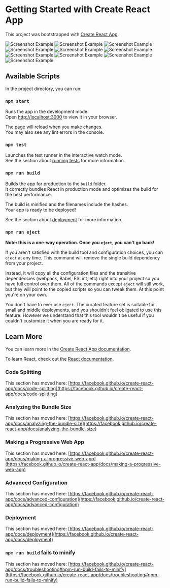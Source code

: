# Getting Started with Create React App

This project was bootstrapped with [Create React App](https://github.com/facebook/create-react-app).

![Screenshot Example](https://raw.githubusercontent.com/RajdeepSikdar/raj_bookings/main/images/Screenshot_2025-05-03_084834.png)
![Screenshot Example](https://raw.githubusercontent.com/RajdeepSikdar/raj_bookings/main/images/Screenshot_2025-05-03_084842.png)
![Screenshot Example](https://raw.githubusercontent.com/RajdeepSikdar/raj_bookings/main/images/Screenshot_2025-05-03_084856.png)
![Screenshot Example](https://raw.githubusercontent.com/RajdeepSikdar/raj_bookings/main/images/Screenshot_2025-05-03_084930.png)
![Screenshot Example](https://raw.githubusercontent.com/RajdeepSikdar/raj_bookings/main/images/Screenshot_2025-05-03_084935.png)
![Screenshot Example](https://raw.githubusercontent.com/RajdeepSikdar/raj_bookings/main/images/Screenshot_2025-05-03_084952.png)
![Screenshot Example](https://raw.githubusercontent.com/RajdeepSikdar/raj_bookings/main/images/Screenshot_2025-05-03_085458.png)
![Screenshot Example](https://raw.githubusercontent.com/RajdeepSikdar/raj_bookings/main/images/Screenshot_2025-05-03_085503.png)
![Screenshot Example](https://raw.githubusercontent.com/RajdeepSikdar/raj_bookings/main/images/Screenshot_2025-05-03_085515.png)
![Screenshot Example](https://raw.githubusercontent.com/RajdeepSikdar/raj_bookings/main/images/Screenshot_2025-05-03_085533.png)
## Available Scripts

In the project directory, you can run:

### `npm start`

Runs the app in the development mode.\
Open [http://localhost:3000](http://localhost:3000) to view it in your browser.

The page will reload when you make changes.\
You may also see any lint errors in the console.

### `npm test`

Launches the test runner in the interactive watch mode.\
See the section about [running tests](https://facebook.github.io/create-react-app/docs/running-tests) for more information.

### `npm run build`

Builds the app for production to the `build` folder.\
It correctly bundles React in production mode and optimizes the build for the best performance.

The build is minified and the filenames include the hashes.\
Your app is ready to be deployed!

See the section about [deployment](https://facebook.github.io/create-react-app/docs/deployment) for more information.

### `npm run eject`

**Note: this is a one-way operation. Once you `eject`, you can't go back!**

If you aren't satisfied with the build tool and configuration choices, you can `eject` at any time. This command will remove the single build dependency from your project.

Instead, it will copy all the configuration files and the transitive dependencies (webpack, Babel, ESLint, etc) right into your project so you have full control over them. All of the commands except `eject` will still work, but they will point to the copied scripts so you can tweak them. At this point you're on your own.

You don't have to ever use `eject`. The curated feature set is suitable for small and middle deployments, and you shouldn't feel obligated to use this feature. However we understand that this tool wouldn't be useful if you couldn't customize it when you are ready for it.

## Learn More

You can learn more in the [Create React App documentation](https://facebook.github.io/create-react-app/docs/getting-started).

To learn React, check out the [React documentation](https://reactjs.org/).

### Code Splitting

This section has moved here: [https://facebook.github.io/create-react-app/docs/code-splitting](https://facebook.github.io/create-react-app/docs/code-splitting)

### Analyzing the Bundle Size

This section has moved here: [https://facebook.github.io/create-react-app/docs/analyzing-the-bundle-size](https://facebook.github.io/create-react-app/docs/analyzing-the-bundle-size)

### Making a Progressive Web App

This section has moved here: [https://facebook.github.io/create-react-app/docs/making-a-progressive-web-app](https://facebook.github.io/create-react-app/docs/making-a-progressive-web-app)

### Advanced Configuration

This section has moved here: [https://facebook.github.io/create-react-app/docs/advanced-configuration](https://facebook.github.io/create-react-app/docs/advanced-configuration)

### Deployment

This section has moved here: [https://facebook.github.io/create-react-app/docs/deployment](https://facebook.github.io/create-react-app/docs/deployment)

### `npm run build` fails to minify

This section has moved here: [https://facebook.github.io/create-react-app/docs/troubleshooting#npm-run-build-fails-to-minify](https://facebook.github.io/create-react-app/docs/troubleshooting#npm-run-build-fails-to-minify)

